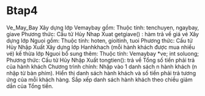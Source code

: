 # Btap4
Ve_May_Bay
Xây dựng lớp Vemaybay gồm:
    Thuộc tính: tenchuyen, ngaybay, giave
    Phương thức:
        Cấu tử
        Hủy
        Nhap
        Xuat
        getgiave() : hàm trả về giá vé
Xây dựng lớp Nguoi gồm:
    Thuộc tính: hoten, gioitinh, tuoi
    Phương thức:
        Cấu tử
        Hủy
        Nhập
        Xuất
Xây dựng lớp Hanhkhach (mỗi hành khách được mua nhiều vé) kế thừa lớp Nguoi bổ
sung thêm:
    Thuộc tính: Vemaybay *ve; int soluong;
    Phương thức:
        Cấu tử
        Hủy
        Nhập
        Xuất
        tongtien(): trả về Tổng số tiền phải trả của hành khách
Chương trình chính: Nhập vào 1 danh sách n hành khách (n nhập từ bàn phím).
Hiển thị danh sách hành khách và số tiền phải trả tương ứng của mỗi khách hàng.
Sắp xếp danh sách hành khách theo chiều giảm dần của Tổng tiền.